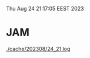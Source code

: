 Thu Aug 24 21:17:05 EEST 2023
# JAM
<a href='./cache/202308/24_21.log'>./cache/202308/24_21.log</a>
